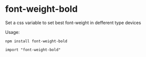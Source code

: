 # font-weight-bold
Set a css variable to set best font-weight in defferent type devices 

Usage:
```
npm install font-weight-bold

import "font-weight-bold"
```
